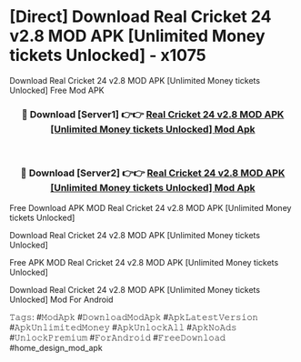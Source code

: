 # [Direct] Download Real Cricket 24 v2.8 MOD APK [Unlimited Money tickets Unlocked] - x1075
Download Real Cricket 24 v2.8 MOD APK [Unlimited Money tickets Unlocked] Free Mod APK

<div align="center">
<h3>🔴 Download [Server1] 👉👉 <a href="https://apk-comot.site?title=Real_Cricket_24_v2.8_MOD_APK_[Unlimited_Money_tickets_Unlocked]">Real Cricket 24 v2.8 MOD APK [Unlimited Money tickets Unlocked] Mod Apk</a></h3><br>

<h3>🔴 Download [Server2] 👉👉 <a href="https://apk-comot.site?title=Real_Cricket_24_v2.8_MOD_APK_[Unlimited_Money_tickets_Unlocked]">Real Cricket 24 v2.8 MOD APK [Unlimited Money tickets Unlocked] Mod Apk</a></h3>
</div>


Free Download APK MOD Real Cricket 24 v2.8 MOD APK [Unlimited Money tickets Unlocked]

Download Real Cricket 24 v2.8 MOD APK [Unlimited Money tickets Unlocked] 

Free APK MOD Real Cricket 24 v2.8 MOD APK [Unlimited Money tickets Unlocked] 

Download Real Cricket 24 v2.8 MOD APK [Unlimited Money tickets Unlocked] Mod For Android

𝚃𝚊𝚐𝚜: #𝙼𝚘𝚍𝙰𝚙𝚔 #𝙳𝚘𝚠𝚗𝚕𝚘𝚊𝚍𝙼𝚘𝚍𝙰𝚙𝚔 #𝙰𝚙𝚔𝙻𝚊𝚝𝚎𝚜𝚝𝚅𝚎𝚛𝚜𝚒𝚘𝚗 #𝙰𝚙𝚔𝚄𝚗𝚕𝚒𝚖𝚒𝚝𝚎𝚍𝙼𝚘𝚗𝚎𝚢 #𝙰𝚙𝚔𝚄𝚗𝚕𝚘𝚌𝚔𝙰𝚕𝚕 #𝙰𝚙𝚔𝙽𝚘𝙰𝚍𝚜 #𝚄𝚗𝚕𝚘𝚌𝚔𝙿𝚛𝚎𝚖𝚒𝚞𝚖 #𝙵𝚘𝚛𝙰𝚗𝚍𝚛𝚘𝚒𝚍 #𝙵𝚛𝚎𝚎𝙳𝚘𝚠𝚗𝚕𝚘𝚊𝚍 #home_design_mod_apk
